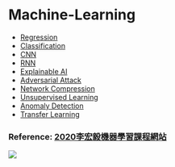 # Machine-Learning
* [Regression](https://github.com/kevin-0211/Machine-Learning/tree/master/Regression)
* [Classification]()
* [CNN]()
* [RNN]()
* [Explainable AI]()
* [Adversarial Attack]()
* [Network Compression]()
* [Unsupervised Learning]()
* [Anomaly Detection]()
* [Transfer Learning]()
### Reference: [2020李宏毅機器學習課程網站](http://speech.ee.ntu.edu.tw/~tlkagk/courses_ML20.html)
![](http://speech.ee.ntu.edu.tw/~tlkagk/HW.png)
